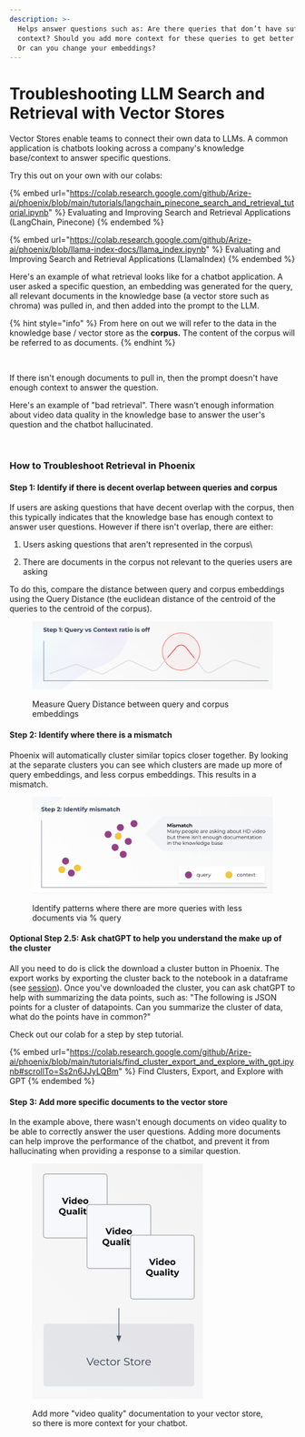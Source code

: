 ```yaml
---
description: >-
  Helps answer questions such as: Are there queries that don’t have sufficient
  context? Should you add more context for these queries to get better answers?
  Or can you change your embeddings?
---
```


# Troubleshooting LLM Search and Retrieval with Vector Stores

Vector Stores enable teams to connect their own data to LLMs. A common application is chatbots looking across a company's knowledge base/context to answer specific questions.&#x20;

Try this out on your own with our colabs:

{% embed url="https://colab.research.google.com/github/Arize-ai/phoenix/blob/main/tutorials/langchain_pinecone_search_and_retrieval_tutorial.ipynb" %}
Evaluating and Improving Search and Retrieval Applications (LangChain, Pinecone)
{% endembed %}

{% embed url="https://colab.research.google.com/github/Arize-ai/phoenix/blob/llama-index-docs/llama_index.ipynb" %}
Evaluating and Improving Search and Retrieval Applications (LlamaIndex)
{% endembed %}

Here's an example of what retrieval looks like for a chatbot application. A user asked a specific question, an embedding was generated for the query, all relevant documents in the knowledge base (a vector store such as chroma) was pulled in, and then added into the prompt to the LLM.

{% hint style="info" %}
From here on out we will refer to the data in the knowledge base / vector store as the **corpus.** The content of the corpus will be referred to as documents.
{% endhint %}

<figure><img src="https://storage.cloud.google.com/arize-assets/phoenix/assets/images/RAG_llm_architecture.png" alt=""><figcaption></figcaption></figure>

If there isn't enough documents to pull in, then the prompt doesn't have enough context to answer the question.&#x20;

Here's an example of "bad retrieval". There wasn't enough information about video data quality in the knowledge base to answer the user's question and the chatbot hallucinated.

<figure><img src="https://storage.cloud.google.com/arize-assets/phoenix/assets/images/RAG_llm_app_overview.png" alt=""><figcaption></figcaption></figure>

### How to Troubleshoot Retrieval in Phoenix

#### Step 1: Identify if there is decent overlap between queries and corpus&#x20;

If users are asking questions that have decent overlap with the corpus, then this typically indicates that the knowledge base has enough context to answer user questions. However if there isn't overlap, there are either:

1. Users asking questions that aren't represented in the corpus\

2. There are documents in the corpus not relevant to the queries users are asking

To do this, compare the distance between query and corpus embeddings using the Query Distance (the euclidean distance of the centroid of the queries to the centroid of the corpus).&#x20;

<figure><img src="../.gitbook/assets/image (5).png" alt=""><figcaption><p>Measure Query Distance between query and corpus embeddings</p></figcaption></figure>

#### Step 2: Identify where there is a mismatch

Phoenix will automatically cluster similar topics closer together. By looking at the separate clusters you can see which clusters are made up more of query embeddings, and less corpus embeddings. This results in a mismatch.&#x20;

<figure><img src="../.gitbook/assets/image (8).png" alt=""><figcaption><p>Identify patterns where there are more queries with less documents via % query </p></figcaption></figure>

#### Optional Step 2.5: Ask chatGPT to help you understand the make up of the cluster

All you need to do is click the download a cluster button in Phoenix. The export works by exporting the cluster back to the notebook in a dataframe (see [session](../api/session.md#methods)). Once you've downloaded the cluster, you can ask chatGPT to help with summarizing the data points, such as: "The following is JSON points for a cluster of datapoints. Can you summarize the cluster of data, what do the points have in common?"

Check out our colab for a step by step tutorial.&#x20;

{% embed url="https://colab.research.google.com/github/Arize-ai/phoenix/blob/main/tutorials/find_cluster_export_and_explore_with_gpt.ipynb#scrollTo=Ss2n6JJyLQBm" %}
Find Clusters, Export, and Explore with GPT
{% endembed %}

#### Step 3: Add more specific documents to the vector store

In the example above, there wasn't enough documents on video quality to be able to correctly answer the user questions. Adding more documents can help improve the performance of the chatbot, and prevent it from hallucinating when providing a response to a similar question.&#x20;

<figure><img src="../.gitbook/assets/image (2).png" alt="" width="301"><figcaption><p>Add more "video quality" documentation to your vector store, so there is more context for your chatbot. </p></figcaption></figure>
